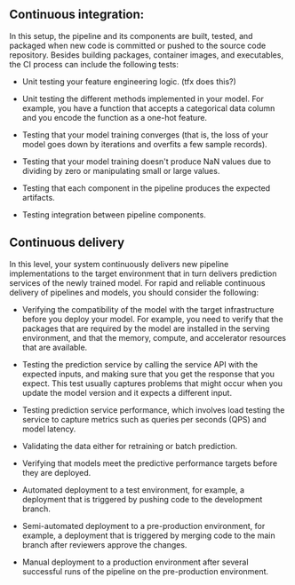 ## Continuous integration:

In this setup, the pipeline and its components are built, tested, and packaged when new code is committed or pushed to the source code repository. Besides building packages, container images, and executables, the CI process can include the following tests:

- Unit testing your feature engineering logic. (tfx does this?)

- Unit testing the different methods implemented in your model. For example, you have a function that accepts a categorical data column and you encode the function as a one-hot feature.

- Testing that your model training converges (that is, the loss of your model goes down by iterations and overfits a few sample records).

- Testing that your model training doesn't produce NaN values due to dividing by zero or manipulating small or large values.

- Testing that each component in the pipeline produces the expected artifacts.

- Testing integration between pipeline components.


## Continuous delivery

In this level, your system continuously delivers new pipeline implementations to the target environment that in turn delivers prediction services of the newly trained model. For rapid and reliable continuous delivery of pipelines and models, you should consider the following:

- Verifying the compatibility of the model with the target infrastructure before you deploy your model. For example, you need to verify that the packages that are required by the model are installed in the serving environment, and that the memory, compute, and accelerator resources that are available.

- Testing the prediction service by calling the service API with the expected inputs, and making sure that you get the response that you expect. This test usually captures problems that might occur when you update the model version and it expects a different input.

- Testing prediction service performance, which involves load testing the service to capture metrics such as queries per seconds (QPS) and model latency.

- Validating the data either for retraining or batch prediction.

- Verifying that models meet the predictive performance targets before they are deployed.

- Automated deployment to a test environment, for example, a deployment that is triggered by pushing code to the development branch.

- Semi-automated deployment to a pre-production environment, for example, a deployment that is triggered by merging code to the main branch after reviewers approve the changes.

- Manual deployment to a production environment after several successful runs of the pipeline on the pre-production environment.
